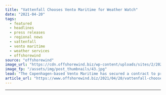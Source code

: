 ```yaml
---
title: "Vattenfall Chooses Vento Maritime for Weather Watch"
date: "2021-04-20"
tags: 
  - featured
  - headlines
  - press releases
  - regional news
  - vattenfall
  - vento maritime
  - weather services
  - offshorewind
source: "offshorewind"
image_url: "https://cdn.offshorewind.biz/wp-content/uploads/sites/2/2021/04/20132504/Vattenfall-Appoints-Vento-Maritime-for-Weather-Watch.jpg"
image_fp: "/assets/img/post_thumbnails/43.jpg"
lead: "The Copenhagen-based Vento Maritime has secured a contract to provide weather services for Vattenfall&#8217;s"
article_url: "https://www.offshorewind.biz/2021/04/20/vattenfall-chooses-vento-maritime-for-weather-watch/"
---
```


---
